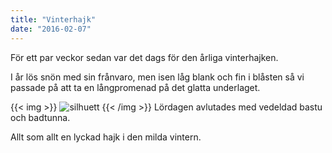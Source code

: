 ```yaml
---
title: "Vinterhajk"
date: "2016-02-07"
---
```

För ett par veckor sedan var det dags för den årliga vinterhajken.

I år lös snön med sin frånvaro, men isen låg blank och fin i blåsten så vi passade på att ta en långpromenad på det glatta underlaget.

{{< img >}}
![silhuett](/img/silhuett.jpg)
{{< /img >}}
Lördagen avlutades med vedeldad bastu och badtunna.

Allt som allt en lyckad hajk i den milda vintern.
